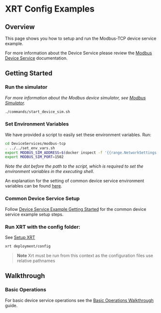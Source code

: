# XRT Config Examples

## Overview

This page shows you how to setup and run the Modbus-TCP device service example.

For more information about the Device Service please review the [Modbus Device Service](hhttps://docs.iotechsys.com/edge-xrt22/device-service-components/modbus-device-service-component.html) documentation.

## Getting Started

### **Run the simulator**

_For more information about the Modbus device simulator, see [Modbus Simulator](https://docs.iotechsys.com/edge-xrt22/simulators/modbus/overview.html)._

```bash
./commands/start_device_sim.sh
```

### **Set Environment Variables**

We have provided a script to easily set these environment variables. Run:

```bash
cd DeviceServices/modbus-tcp
. ../../set_env_vars.sh
export MODBUS_SIM_ADDRESS=$(docker inspect -f '{{range.NetworkSettings.Networks}}{{.IPAddress}}{{end}}' pymodbus-sim)
export MODBUS_SIM_PORT=1502
```

_Note the dot before the path to the script, which is required to set the environment variables in the executing shell._

An explanation for the setting of common device service environment variables can be
found [here](../interactive-walkthrough/ds-getting-started-common.md#Device-service-configuration-setup).

### **Common Device Service Setup**

Follow [Device Service Example Getting Started](../interactive-walkthrough/ds-getting-started-common.md) for the common device service example setup steps.

### **Run XRT with the config folder:**

See [Setup XRT](../interactive-walkthrough/setup-xrt.md)

```bash
xrt deployment/config
```

> **Note** Xrt must be run from this context as the configuration files use relative pathnames

## Walkthrough

### Basic Operations

For basic device service operations see the [Basic Operations Walkthrough](../interactive-walkthrough/basic-operations.md) guide.
